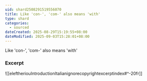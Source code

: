 ```yaml
---
uid: shard2508291519556070
title: Like 'con-', 'com-' also means 'with'
type: shard
categories:
  - sourced
dateCreated: 2025-08-29T15:19:55+08:00
dateModified: 2025-09-03T15:28:01+08:00
---
```

Like 'con-', 'com-' also means 'with' 

### Excerpt
![[eleftheriouIntroductionItalianignorecopyrightexcerptindex#^-20fr]]